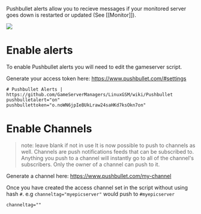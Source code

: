 Pushbullet alerts allow you to recieve messages if your monitored server goes down is restarted or updated (See [[Monitor]]).

![](https://gameservermanagers.com/wp-content/uploads/2016/05/lgsm-pushbullet.png)

# Enable alerts
To enable Pushbullet alerts you will need to edit the gameserver script.

Generate your access token here: https://www.pushbullet.com/#settings

```
# Pushbullet Alerts | https://github.com/GameServerManagers/LinuxGSM/wiki/Pushbullet
pushbulletalert="on"
pushbullettoken="o.noWN6jpIeBUkLraw24saHKd7ksOkn7on"
```
# Enable Channels

> note: leave blank if not in use
It is now possible to push to channels as well. Channels are push notifications feeds that can be subscribed to. Anything you push to a channel will instantly go to all of the channel's subscribers. Only the owner of a channel can push to it.

Generate a channel here: https://www.pushbullet.com/my-channel

Once you have created the access channel set in the script without using hash `#`. 
e.g `channeltag="myepicserver"` would push to `#myepicserver`
```
channeltag=""
```